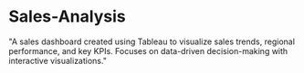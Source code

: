 # Sales-Analysis
"A sales dashboard created using Tableau to visualize sales trends, regional performance, and key KPIs. Focuses on data-driven decision-making with interactive visualizations."

